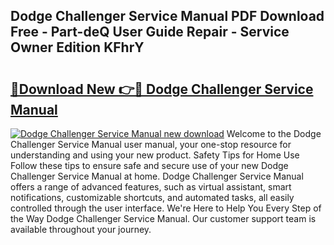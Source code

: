 ## Dodge Challenger Service Manual PDF Download Free - Part-deQ User Guide Repair - Service Owner Edition KFhrY

# <h2><a href="http://bc39876.oget.top/?id=Dodge+Challenger+Service+Manual">🔗Download New 👉🔴 Dodge Challenger Service Manual</a></h2>

[![Dodge Challenger Service Manual new download](https://i.imgur.com/5g1atiW.png)](http://bc39876.oget.top/?id=Dodge+Challenger+Service+Manual)
Welcome to the Dodge Challenger Service Manual user manual, your one-stop resource for understanding and using your new product. Safety Tips for Home Use Follow these tips to ensure safe and secure use of your new Dodge Challenger Service Manual at home. Dodge Challenger Service Manual offers a range of advanced features, such as virtual assistant, smart notifications, customizable shortcuts, and automated tasks, all easily controlled through the user interface. We're Here to Help You Every Step of the Way Dodge Challenger Service Manual. Our customer support team is available throughout your journey.
